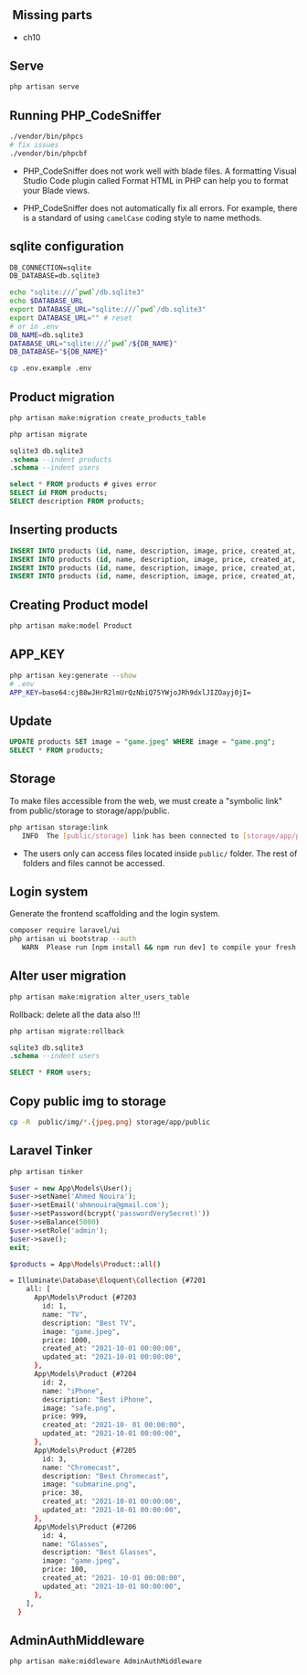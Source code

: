 #

##  Missing parts

* ch10

## Serve

```sh
php artisan serve
```

## Running PHP_CodeSniffer

```sh
./vendor/bin/phpcs
# fix issues
./vendor/bin/phpcbf
```

* PHP_CodeSniffer does not work well with blade files. A formatting Visual Studio Code plugin called Format HTML in PHP can help you to format your Blade views.

* PHP_CodeSniffer does not automatically fix all errors. For example, there is a standard of using `camelCase` coding style to name methods.

## sqlite configuration

```txt
DB_CONNECTION=sqlite
DB_DATABASE=db.sqlite3
```

```sh
echo "sqlite:///`pwd`/db.sqlite3"
echo $DATABASE_URL
export DATABASE_URL="sqlite:///`pwd`/db.sqlite3"
export DATABASE_URL="" # reset
# or in .env
DB_NAME=db.sqlite3
DATABASE_URL="sqlite:///`pwd`/${DB_NAME}"
DB_DATABASE="${DB_NAME}"
```

```sh
cp .env.example .env
```

## Product migration

```sh
php artisan make:migration create_products_table
```

```sh
php artisan migrate
```

```sql
sqlite3 db.sqlite3
.schema --indent products
.schema --indent users

select * FROM products # gives error
SELECT id FROM products;
SELECT description FROM products;
```

## Inserting products

```sql
INSERT INTO products (id, name, description, image, price, created_at, updated_at) VALUES (NULL, 'TV', 'Best TV', 'game.jpeg', '1000', '2021-10-01 00:00:00', '2021-10-01 00:00:00');
INSERT INTO products (id, name, description, image, price, created_at, updated_at) VALUES (NULL, 'iPhone', 'Best iPhone', 'safe.png', '999', '2021-10- 01 00:00:00', '2021-10-01 00:00:00');
INSERT INTO products (id, name, description, image, price, created_at, updated_at) VALUES (NULL, 'Chromecast', 'Best Chromecast', 'submarine.png', '30', '2021-10-01 00:00:00', '2021-10-01 00:00:00');
INSERT INTO products (id, name, description, image, price, created_at, updated_at) VALUES (NULL, 'Glasses', 'Best Glasses', 'game.jpeg', '100', '2021- 10-01 00:00:00', '2021-10-01 00:00:00');
```

## Creating Product model

```sh
php artisan make:model Product
```

## APP_KEY

```sh
php artisan key:generate --show
# .env
APP_KEY=base64:cjB8wJHrR2lmUrQzNbiQ75YWjoJRh9dxlJIZOayj0jI=
```

## Update

```sql
UPDATE products SET image = "game.jpeg" WHERE image = "game.png";
SELECT * FROM products;
```

## Storage

To make files accessible from the web, we must create a "symbolic link" from public/storage to storage/app/public.

```sh
php artisan storage:link
   INFO  The [public/storage] link has been connected to [storage/app/public].  
```

* The users only can access files located inside `public/` folder. The rest of folders and files cannot be accessed.

## Login system

Generate the frontend scaffolding and the login system.

```sh
composer require laravel/ui
php artisan ui bootstrap --auth
   WARN  Please run [npm install && npm run dev] to compile your fresh scaffolding.  
```

## Alter user migration

```sh
php artisan make:migration alter_users_table
```

Rollback: delete all the data also  !!!

```sh
php artisan migrate:rollback
```

```sql
sqlite3 db.sqlite3
.schema --indent users

SELECT * FROM users;
```

## Copy public img to storage

```sh
cp -R  public/img/*.{jpeg,png} storage/app/public
```

## Laravel Tinker

```sh
php artisan tinker
```

```php
$user = new App\Models\User(); 
$user->setName('Ahmed Nouira');
$user->setEmail('ahmnouira@gmail.com');
$user->setPassword(bcrypt('passwordVerySecret)'))
$user->seBalance(5000)
$user->setRole('admin'); 
$user->save(); 
exit; 
```

```sh
$products = App\Models\Product::all()

= Illuminate\Database\Eloquent\Collection {#7201
    all: [
      App\Models\Product {#7203
        id: 1,
        name: "TV",
        description: "Best TV",
        image: "game.jpeg",
        price: 1000,
        created_at: "2021-10-01 00:00:00",
        updated_at: "2021-10-01 00:00:00",
      },
      App\Models\Product {#7204
        id: 2,
        name: "iPhone",
        description: "Best iPhone",
        image: "safe.png",
        price: 999,
        created_at: "2021-10- 01 00:00:00",
        updated_at: "2021-10-01 00:00:00",
      },
      App\Models\Product {#7205
        id: 3,
        name: "Chromecast",
        description: "Best Chromecast",
        image: "submarine.png",
        price: 30,
        created_at: "2021-10-01 00:00:00",
        updated_at: "2021-10-01 00:00:00",
      },
      App\Models\Product {#7206
        id: 4,
        name: "Glasses",
        description: "Best Glasses",
        image: "game.jpeg",
        price: 100,
        created_at: "2021- 10-01 00:00:00",
        updated_at: "2021-10-01 00:00:00",
      },
    ],
  }
```

## AdminAuthMiddleware

```sh
php artisan make:middleware AdminAuthMiddleware
```

